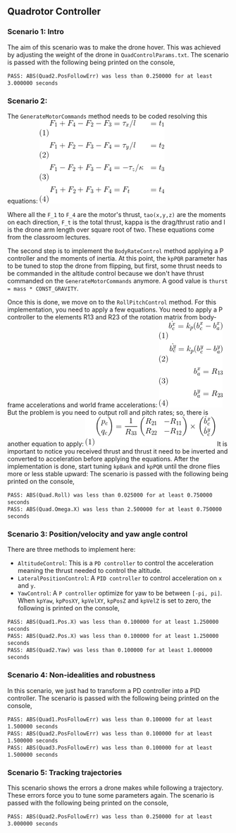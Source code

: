 ## Quadrotor Controller
### Scenario 1: Intro
The aim of this scenario was to make the drone hover. This was achieved by adjusting the weight of the drone in `QuadControlParams.txt`. The scenario is passed with the following being printed on the console,
```
PASS: ABS(Quad2.PosFollowErr) was less than 0.250000 for at least 3.000000 seconds
```

### Scenario 2:
The `GenerateMotorCommands` method needs to be coded resolving this equations:
![Moments equation](/res/moments_force_eq.gif)

Where all the `F_1` to `F_4` are the motor's thrust, `tao(x,y,z)` are the moments on each direction, `F_t` is the total thrust, kappa is the drag/thrust ratio and l is the drone arm length over square root of two. These equations come from the classroom lectures.

The second step is to implement the `BodyRateControl` method applying a P controller and the moments of inertia. At this point, the `kpPQR` parameter has to be tuned to stop the drone from flipping, but first, some thrust needs to be commanded in the altitude control because we don't have thrust commanded on the `GenerateMotorCommands` anymore. A good value is `thurst = mass * CONST_GRAVITY`.

Once this is done, we move on to the `RollPitchControl` method. For this implementation, you need to apply a few equations. You need to apply a P controller to the elements R13 and R23 of the rotation matrix from body-frame accelerations and world frame accelerations:
![P Contriller Roll Pitch](/res/roll_pitch_p_controller.gif)
But the problem is you need to output roll and pitch rates; so, there is another equation to apply:
![Roll Pitch](/res/roll_pitch_from_b_to_pq.gif)
It is important to notice you received thrust and thrust it need to be inverted and converted to acceleration before applying the equations. After the implementation is done, start tuning `kpBank` and `kpPQR` until the drone flies more or less stable upward:
The scenario is passed with the following being printed on the console,
```
PASS: ABS(Quad.Roll) was less than 0.025000 for at least 0.750000 seconds
PASS: ABS(Quad.Omega.X) was less than 2.500000 for at least 0.750000 seconds
```

### Scenario 3: Position/velocity and yaw angle control
There are three methods to implement here:
* `AltitudeControl`: This is a `PD controller` to control the acceleration meaning the thrust needed to control the altitude.
* `LateralPositionControl`: A `PID controller` to control acceleration on `x` and `y`.
* `YawControl`: A `P controller` optimize for yaw to be between `[-pi, pi]`.
When `kpYaw`, `kpPosXY`,  `kpVelXY`,  `kpPosZ` and `kpVelZ` is set to zero, the following is printed on the console,
```
PASS: ABS(Quad1.Pos.X) was less than 0.100000 for at least 1.250000 seconds
PASS: ABS(Quad2.Pos.X) was less than 0.100000 for at least 1.250000 seconds
PASS: ABS(Quad2.Yaw) was less than 0.100000 for at least 1.000000 seconds
```

### Scenario 4: Non-idealities and robustness
In this scenario, we just had to transform a PD controller into a PID controller. The scenario is passed with the following being printed on the console,
```
PASS: ABS(Quad1.PosFollowErr) was less than 0.100000 for at least 1.500000 seconds
PASS: ABS(Quad2.PosFollowErr) was less than 0.100000 for at least 1.500000 seconds
PASS: ABS(Quad3.PosFollowErr) was less than 0.100000 for at least 1.500000 seconds
```

### Scenario 5: Tracking trajectories
This scenario shows the errors a drone makes while following a trajectory. These errors force you to tune some parameters again. The scenario is passed with the following being printed on the console,
```
PASS: ABS(Quad2.PosFollowErr) was less than 0.250000 for at least 3.000000 seconds
```


